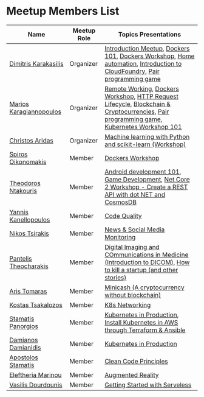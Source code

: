 # Meetup Members List

|Name|Meetup Role|Topics Presentations|
|---|---|---|
|[Dimitris Karakasilis](https://dimitris.karakasilis.me)|Organizer|[Introduction Meetup](https://github.com/western-greece-developers/meetup/tree/master/meetups/001), [Dockers 101](https://github.com/western-greece-developers/meetup/tree/master/meetups/002), [Dockers Workshop](https://github.com/western-greece-developers/meetup/tree/master/meetups/003), [Home automation](https://github.com/western-greece-developers/meetup/tree/master/meetups/007), [Introduction to CloudFoundry](https://github.com/western-greece-developers/meetup/tree/master/meetups/009), [Pair programming game](https://github.com/western-greece-developers/meetup/tree/master/meetups/010)|
|[Marios Karagiannopoulos](https://mariosk.wordpress.com)|Organizer|[Remote Working](https://github.com/western-greece-developers/meetup/tree/master/meetups/002), [Dockers Workshop](https://github.com/western-greece-developers/meetup/tree/master/meetups/003), [HTTP Request Lifecycle](https://github.com/western-greece-developers/meetup/tree/master/meetups/004), [Blockchain & Cryptocurrencies](https://github.com/western-greece-developers/meetup/tree/master/meetups/006), [Pair programming game](https://github.com/western-greece-developers/meetup/tree/master/meetups/010), [Kubernetes Workshop 101](https://github.com/western-greece-developers/meetup/tree/master/meetups/013)|
|[Christos Aridas](https://www.linkedin.com/in/chris-aridas)|Organizer|[Machine learning with Python and scikit-learn (Workshop)](https://github.com/western-greece-developers/meetup/tree/master/meetups/011)|
|[Spiros Oikonomakis](https://gr.linkedin.com/in/spirosoik)|Member|[Dockers Workshop](https://github.com/western-greece-developers/meetup/tree/master/meetups/003)|
|[Theodoros Ntakouris](https://zarkopafilis.github.io)|Member|[Android development 101](https://github.com/western-greece-developers/meetup/tree/master/meetups/004), [Game Development](https://github.com/western-greece-developers/meetup/tree/master/meetups/004), [Net Core 2 Workshop - Create a REST API with dot NET and CosmosDB](https://github.com/western-greece-developers/meetup/tree/master/meetups/012)|
|[Yannis Kanellopoulos](https://gr.linkedin.com/in/ykanellopoulos)|Member|[Code Quality](https://github.com/western-greece-developers/meetup/tree/master/meetups/005)|
|[Nikos Tsirakis](http://students.ceid.upatras.gr/~tsirakis)|Member|[News & Social Media Monitoring](https://github.com/western-greece-developers/meetup/tree/master/meetups/006)|
|[Pantelis Theocharakis](https://gr.linkedin.com/in/pantelistheocharakis)|Member|[Digital Imaging and COmmunications in Medicine (Introduction to DICOM)](https://github.com/western-greece-developers/meetup/tree/master/meetups/007), [How to kill a startup (and other stories)](https://github.com/western-greece-developers/meetup/tree/master/meetups/009)|
|[Aris Tomaras](https://www.linkedin.com/in/aristeidistomaras)|Member|[Minicash (A cryptocurrency without blockchain)](https://github.com/western-greece-developers/meetup/tree/master/meetups/008)|
|[Kostas Tsakalozos](https://ubuntu.com/blog/author/kos-tsakalozos)|Member|[K8s Networking](https://github.com/western-greece-developers/meetup/tree/master/meetups/013)|
|[Stamatis Panorgios](https://stamatisp.wordpress.com)|Member|[Kubernetes in Production](https://github.com/western-greece-developers/meetup/tree/master/meetups/014), [Install Kubernetes in AWS through Terraform & Ansible](https://github.com/western-greece-developers/meetup/tree/master/meetups/016)|
|[Damianos Damianidis](https://gr.linkedin.com/in/damianos-damianidis-491bb557)|Member|[Kubernetes in Production](https://github.com/western-greece-developers/meetup/tree/master/meetups/014)|
|[Apostolos Stamatis](https://gr.linkedin.com/in/apostolos-stamatis-29596163)|Member|[Clean Code Principles](https://github.com/western-greece-developers/meetup/tree/master/meetups/015)|
|[Eleftheria Marinou](https://gr.linkedin.com/in/eleftheria-areti-marinou-366094166)|Member|[Augmented Reality](https://github.com/western-greece-developers/meetup/tree/master/meetups/015)|
|[Vasilis Dourdounis](https://gr.linkedin.com/in/dourdoun)|Member|[Getting Started with Serveless](https://github.com/western-greece-developers/meetup/tree/master/meetups/016)|

